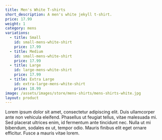 ```yaml
---
title: Men's White T-shirts
short_description: A men's white jekyll t-shirt.
price: 17.99
weight: 1
category: mens
variations:
  - title: Small
    id: small-mens-white-shirt
    price: 17.99
  - title: Medium
    id: small-mens-white-shirt
    price: 17.99
  - title: Large
    id: large-mens-white-shirt
    price: 17.99
  - title: Extra Large
    id: extra-large-mens-white-shirt
    price: 18.99
image: /assets/images/store/mens-shirts/mens-shirts-white.jpg
layout: product
---
```

Lorem ipsum dolor sit amet, consectetur adipiscing elit. Duis ullamcorper ante non vehicula eleifend.
Phasellus ut feugiat tellus, vitae malesuada mi. Sed placerat ultrices enim, id fermentum ante tincidunt nec.
Nulla ut mi bibendum, sodales ex ut, tempor odio. Mauris finibus elit eget ornare efficitur. Fusce a mauris vitae lorem.




<!-- <button
    class="snipcart-add-item"
    data-item-id="2"
    data-item-name="Bacon"
    data-item-price="3.00"
    data-item-weight="20"
    data-item-url="http://myapp.com/products/bacon"
    data-item-description="Some fresh bacon">
    Buy bacon
</button> -->
